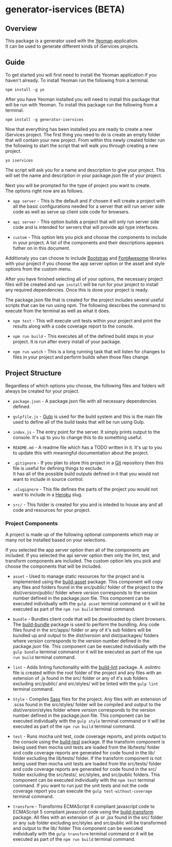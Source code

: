 # generator-iservices (BETA)

## Overview
This package is a generator used with the [Yeoman](http://yeoman.io/) application.  
It can be used to generate different kinds of iServices projects.

## Guide

To get started you will first need to install the Yeoman application if you haven't already.  To install Yeoman run the following
from a terminal.

```
npm install -g yo
```

After you have Yeoman installed you will need to install this package that will be run with Yeoman.
To install this package run the following from a terminal.

```
npm install -g generator-iservices
```

Now that everything has been installed you are ready to create a new iServices project.
The first thing you need to do is create an empty folder that will contain your new project.
From within this newly created folder run the following to start the script that will
walk you through creating a new project.

```
yo iservices
```

The script will ask you for a name and description to give your project.
This will set the name and description in your package.json file of your project.

Next you will be prompted for the type of project you want to create.  
The options right now are as follows.

- `app server` - This is the default and if chosen it will create a project with all the basic configurations
needed for a server that will run server side code as well as serve up client side code for browsers.

- `api server` - This option builds a project that will only run server side code and is intended for servers
that will provide api type interfaces.

- `custom` - This option lets you pick and choose the components to include in your project.  A list of the 
components and their descriptions appears futher on in this document.

Additionaly you can choose to include [Bootstrap](http://getbootstrap.com/) and [FontAwesome](https://fortawesome.github.io/Font-Awesome/) libraries with your project if you
choose the app server option or the asset and style options from the custom menu.

After you have finished selecting all of your options, the necessary project files will be created and `npm install`
will be run for your project to install any required dependencies.  Once this is done your project is ready.

The package.json file that is created for the project includes several useful scripts that can be run using npm.
The following describes the command to execute from the terminal as well as what it does.

- `npm test` - This will execute unit tests within your project and print the results along with a code coverage report to the console.

- `npm run build` - This executes all of the defined build steps in your project.  It is run after every install of your package.

- `npm run watch` - This is a long running task that will listen for changes to files in your project and perform builds when those files change.

## Project Structure

Regardless of which options you choose, the following files and folders will always be created for your project.

- `package.json` - A package.json file with all necessary dependencies defined.

- `gulpfile.js` - [Gulp](http://gulpjs.com/) is used for the build system and this is the main file used to define all of the build tasks that will be run using Gulp.

- `index.js` - The entry point for the server.  It simply prints output to the console.  It's up to you to change this to do something useful.

- `README.md` - A readme file which has a TODO written in it.  It's up to you to update this with meaningful documentation about the project.

- `.gitignore` - If you plan to store this project in a [Git](https://git-scm.com/) repository then this file is useful for defining things to exclude.  
It has all of the possible build outputs defined in it that you would not want to include in source control.

- `.slugignore` - This file defines the parts of the project you would not want to include in a [Heroku](https://www.heroku.com/) slug.

- `src/` - This folder is created for you and is inteded to house any and all code and resources for your project.

### Project Components 

A project is made up of the following optional components which may or many not be installed based on your selections.

If you selected the app server option then all of the components are included.  If you selected the api server option then only
the lint, test, and transform components are included.  The custom option lets you pick and choose the components that will be included.

- `asset` - Used to manage static resources for the project and is implemented using the [build-asset](https://www.npmjs.com/package/build-asset) package.
This component will copy any files and folders found in the src/public/ folder of the project to the dist/*version*/public/ folder where *version* corresponds to the version number defined in the package.json file.
This component can be executed individually with the `gulp asset` terminal command or it will be executed as part of the `npm run build` terminal command.

- `bundle` - Bundles client code that will be downloaded by client browsers.  The [build-bundle](https://www.npmjs.com/package/build-bundle) package is used to perform the bundling.
Any code files found in the src/apps/ folder or any of it's sub folders will be bundled up and output to the dist/*version* and dist/packages/ folders where *version* corresponds to the version number defined in the package.json file.
This component can be executed individually with the `gulp bundle` terminal command or it will be executed as part of the `npm run build` terminal command. 

- `lint` - Adds linting functionality with the [build-lint](https://www.npmjs.com/package/build-lint) package.  A .eslintrc file is created within the root folder of the project and any 
files with an extension of .js found in the src/ folder or any of it's sub folders excluding src/public/ and src/styles/ will be linted with the `gulp lint` terminal command.

- `Style` - Compiles [Sass](http://sass-lang.com/) files for the project.  Any files with an extension of .scss found in the src/styles/ folder will be compiled
and output to the dist/*version*/styles folder where *version* corresponds to the version number defined in the package.json file.
This component can be executed individually with the `gulp style` terminal command or it will be executed as part of the `npm run build` terminal command.

- `test` - Runs mocha unit test, code coverage reports, and prints output to the console using the [build-test](https://www.npmjs.com/package/build-test) package.
If the transform component is being used then mocha unit tests are loaded from the lib/tests/ folder and code coverage reports are generated for code found in the lib/ folder excluding the lib/tests/ folder.
If the transform component is not being used then mocha unit tests are loaded from the src/tests/ folder and code coverage reports are generated for code found in the src/ folder excluding the src/tests/, src/styles, and src/public folders.
This component can be executed individually with the `npm test` terminal command.  If you want to run just the unit tests and not the code coverage report you can execute the `gulp test-without-coverage` terminal command.

- `transform` - Transforms ECMAScript 6 compliant javascript code to ECMAScript 5 compliant javascript code using the [build-transform](https://www.npmjs.com/package/build-transform) package.
All files with an extension of .js or .jsx found in the src/ folder or any sub folder excluding src/styles and src/public will be transformed and output to the lib/ folder
This component can be executed individually with the `gulp transform` terminal command or it will be executed as part of the `npm run build` terminal command.



